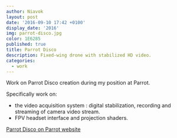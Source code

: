 ```yaml
---
author: Niavok
layout: post
date: '2016-09-10 17:42 +0100'
display_date: '2016'
img: parrot-disco.jpg
color: 1E6285
published: true
title: Parrot Disco
description: Fixed-wing drone with stabilized HD video.
categories:
  - work
---
```

Work on Parrot Disco creation during my position at Parrot.

Specifically work on:
- the video acquisition system : digital stabilization, recording and streaming of camera video stream.
- FPV headset interface and projection shaders.

[Parrot Disco on Parrot website](https://www.parrot.com/us/fr/drones/parrot-disco-fpv)

